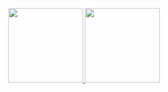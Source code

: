 <a href="https://github.com/AhmedElTabarani">
  <img height="150em" src="https://github-readme-stats-eight-theta.vercel.app/api/top-langs/?username=waelahmed99&theme=react&layout=compact"/>
  <img height="150em" src="https://github-readme-stats.vercel.app/api?username=waelahmed99&count_private=true&show_icons=true&theme=react&include_all_commits=true"/>
</a>
